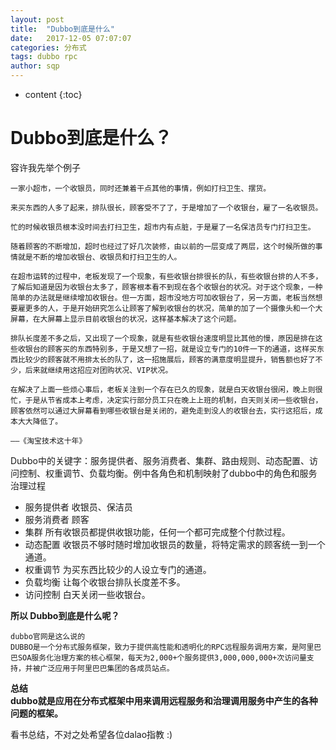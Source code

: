 ```yaml
---
layout: post
title:  "Dubbo到底是什么"
date:   2017-12-05 07:07:07
categories: 分布式
tags: dubbo rpc
author: sqp
---
```


* content
{:toc}

# Dubbo到底是什么？

容许我先举个例子   

    一家小超市，一个收银员，同时还兼着干点其他的事情，例如打扫卫生、摆货。

    来买东西的人多了起来，排队很长，顾客受不了了，于是增加了一个收银台，雇了一名收银员。

    忙的时候收银员根本没时间去打扫卫生，超市内有点脏，于是雇了一名保洁员专门打扫卫生。

    随着顾客的不断增加，超时也经过了好几次装修，由以前的一层变成了两层，这个时候所做的事情就是不断的增加收银台、收银员和打扫卫生的人。

    在超市运转的过程中，老板发现了一个现象，有些收银台排很长的队，有些收银台排的人不多，了解后知道是因为收银台太多了，顾客根本看不到现在各个收银台的状况。对于这个现象，一种简单的办法就是继续增加收银台。但一方面，超市没地方可加收银台了，另一方面，老板当然想要雇更多的人，于是开始研究怎么让顾客了解到收银台的状况，简单的加了一个摄像头和一个大屏幕，在大屏幕上显示目前收银台的状况，这样基本解决了这个问题。

    排队长度差不多之后，又出现了一个现象，就是有些收银台速度明显比其他的慢，原因是排在这些收银台的顾客买的东西特别多，于是又想了一招，就是设立专门的10件一下的通道，这样买东西比较少的顾客就不用排太长的队了，这一招施展后，顾客的满意度明显提升，销售额也好了不少，后来就继续用这招应对团购状况、VIP状况。

    在解决了上面一些烦心事后，老板关注到一个存在已久的现象，就是白天收银台很闲，晚上则很忙，于是从节省成本上考虑，决定实行部分员工只在晚上上班的机制，白天则关闭一些收银台，顾客依然可以通过大屏幕看到哪些收银台是关闭的，避免走到没人的收银台去，实行这招后，成本大大降低了。

    ——《淘宝技术这十年》

Dubbo中的关键字：服务提供者、服务消费者、集群、路由规则、动态配置、访问控制、权重调节、负载均衡。例中各角色和机制映射了dubbo中的角色和服务治理过程
- 服务提供者 收银员、保洁员
- 服务消费者 顾客
- 集群 所有收银员都提供收银功能，任何一个都可完成整个付款过程。
- 动态配置 收银员不够时随时增加收银员的数量，将特定需求的顾客统一到一个通道。
- 权重调节 为买东西比较少的人设立专门的通道。
- 负载均衡 让每个收银台排队长度差不多。
- 访问控制 白天关闭一些收银台。

**所以 Dubbo到底是什么呢？**  
    
    dubbo官网是这么说的  
    DUBBO是一个分布式服务框架，致力于提供高性能和透明化的RPC远程服务调用方案，是阿里巴巴SOA服务化治理方案的核心框架，每天为2,000+个服务提供3,000,000,000+次访问量支持，并被广泛应用于阿里巴巴集团的各成员站点。

**总结**  
    **dubbo就是应用在分布式框架中用来调用远程服务和治理调用服务中产生的各种问题的框架。**


看书总结，不对之处希望各位dalao指教 :)
